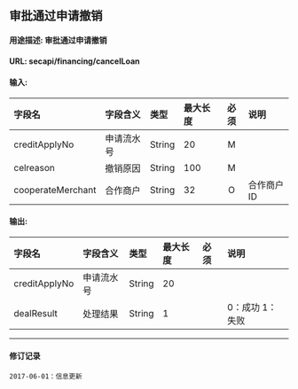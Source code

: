 ## 审批通过申请撤销
#### 用途描述: 审批通过申请撤销
#### URL:   secapi/financing/cancelLoan

#### 输入:
| 字段名               | 字段含义  | 类型     | 最大长度 |  必须  | 说明     |
| :---------------- | :---- | :----- | :--- | :--: | :----- |
| creditApplyNo     | 申请流水号 | String | 20   |  M   |        |
| celreason         | 撤销原因  | String | 100  |  M   |        |
| cooperateMerchant | 合作商户  | String | 32   |  O   | 合作商户ID |

#### 输出:
| 字段名           | 字段含义  | 类型     | 最大长度 | 必须   | 说明        |
| :------------ | :---- | :----- | :--- | :--- | :-------- |
| creditApplyNo | 申请流水号 | String | 20   |      |           |
| dealResult    | 处理结果  | String | 1    |      | 0：成功 1：失败 |

----
#### 修订记录
```
2017-06-01：信息更新

```
